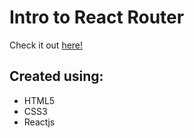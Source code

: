 # Intro to React Router

Check it out [here!](https://ianbrdeguzman.github.io/intro-react-router/)

## Created using:

-   HTML5
-   CSS3
-   Reactjs
